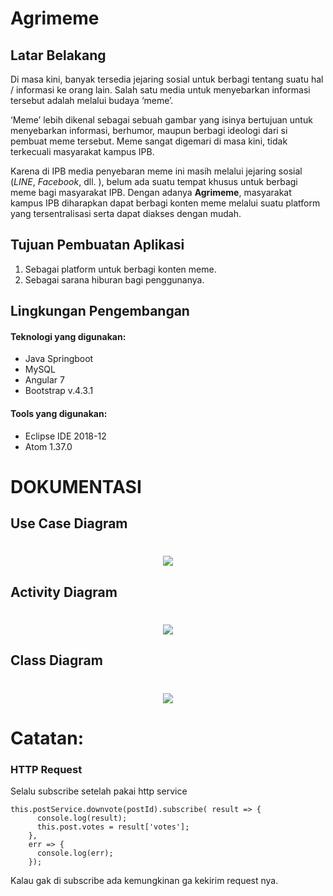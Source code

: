 # Agrimeme

## Latar Belakang
Di masa kini, banyak tersedia jejaring sosial untuk berbagi tentang suatu hal / informasi ke orang lain. Salah satu media untuk menyebarkan informasi tersebut adalah melalui budaya ‘meme’.

‘Meme’ lebih dikenal sebagai sebuah gambar yang isinya bertujuan untuk menyebarkan informasi, berhumor, maupun berbagi ideologi dari si pembuat meme tersebut. Meme sangat digemari di masa kini, tidak terkecuali masyarakat kampus IPB.

Karena di IPB media penyebaran meme ini masih melalui jejaring sosial (*LINE*, *Facebook*, dll. ), belum ada suatu tempat khusus untuk berbagi meme bagi masyarakat IPB. Dengan adanya **Agrimeme**, masyarakat kampus IPB diharapkan dapat berbagi konten meme melalui suatu platform yang tersentralisasi serta dapat diakses dengan mudah.

## Tujuan Pembuatan Aplikasi
1. Sebagai platform untuk berbagi konten meme.
2. Sebagai sarana hiburan bagi penggunanya.

## Lingkungan Pengembangan

#### Teknologi yang digunakan:
*   Java Springboot
*   MySQL
*   Angular 7
*   Bootstrap v.4.3.1

#### Tools yang digunakan:
*   Eclipse IDE 2018-12
*   Atom 1.37.0

# DOKUMENTASI

## Use Case Diagram
<h1 align='center'><img src="https://github.com/idzharbae/agrimeme-backend/blob/master/Dokumentasi/Use Case Diagram.png"></h1>

## Activity Diagram
<h1 align='center'><img src="https://github.com/idzharbae/agrimeme-backend/blob/master/Dokumentasi/Activity Diagram_Fix.png"></h1>

## Class Diagram
<h1 align='center'><img src="https://github.com/idzharbae/agrimeme-backend/blob/master/Dokumentasi/classDiagram Agrimeme.png"></h1>

# Catatan:

### HTTP Request

Selalu subscribe setelah pakai http service
```
this.postService.downvote(postId).subscribe( result => {
      console.log(result);
      this.post.votes = result['votes'];
    },
    err => {
      console.log(err);
    });
```
Kalau gak di subscribe ada kemungkinan ga kekirim request nya.

